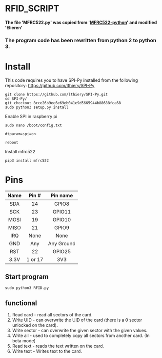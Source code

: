 # RFID_SCRIPT

#### The file 'MFRC522.py' was copied from '[MFRC522-python](https://github.com/mxgxw/MFRC522-python?ysclid=lcua5y63ss888039040)' and modified 'Elieren'

### __The program code has been rewritten from python 2 to python 3.__


# Install 
This code requires you to have SPI-Py installed from the following repository: https://github.com/lthiery/SPI-Py
```
git clone https://github.com/lthiery/SPI-Py.git
cd SPI-Py/
git checkout 8cce26b9ee6e69eb041e9d5665944b88688fca68
sudo python3 setup.py install
```
Enable SPI in raspberry pi
```
sudo nano /boot/config.txt

dtparam=spi=on
```
```
reboot
```
Install mfrc522
```
pip3 install mfrc522
```

# Pins

| Name | Pin # | Pin name   |
|:------:|:-------:|:------------:|
| SDA  | 24    | GPIO8      |
| SCK  | 23    | GPIO11     |
| MOSI | 19    | GPIO10     |
| MISO | 21    | GPIO9      |
| IRQ  | None  | None       |
| GND  | Any   | Any Ground |
| RST  | 22    | GPIO25     |
| 3.3V | 1 or 17    | 3V3        |

## Start program

```
sudo python3 RFID.py
```

## functional
1) Read card - read all sectors of the card.
2) Write UID - can overwrite the UID of the card (there is a 0 sector unlocked on the card).
3) Write sector - can overwrite the given sector with the given values.
4) Write all - used to completely copy all sectors from another card. (In beta mode)
5) Read text - reads the text written on the card.
6) Write text - Writes text to the card.